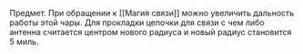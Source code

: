 Предмет. При обращении к [[Магия связи]] можно увеличить дальность работы этой чары. Для прокладки цепочки для связи с чем либо антенна считается центром нового радиуса и новый радиус становится 5 миль.